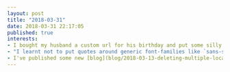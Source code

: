 ```yaml
---
layout: post
title: "2018-03-31"
date: 2018-03-31 22:17:05
published: true
interests:
- I bought my husband a custom url for his birthday and put some silly content on it. I used CSS Grid for the first time to build it! [ant33t.rocks](http://ant33t.rocks)
- "I learnt not to put quotes around generic font-families like `sans-serif`, i.e. don't do `font-family: 'sans-serif'` - this won't work! [You don't even need quotes around font-families with spaces in their name](https://mathiasbynens.be/notes/unquoted-font-family)"
- I've published some new [blog](blog/2018-03-13-deleting-multiple-local-git-branches-with-grep/) [posts](blog/2018-03-16-styling-inline-code-tags/), even [one that I'd started 4 months ago](blog/2018-03-19-reasons-not-to-use-ids-in-css/) (why has this took me so long?!)
---
```


